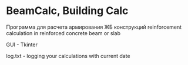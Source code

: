# BeamCalc, Building Calc
Программа для расчета армирования ЖБ конструкций
reinforcement calculation in reinforced concrete beam or slab

GUI - Tkinter

log.txt - logging your calculations with current date
